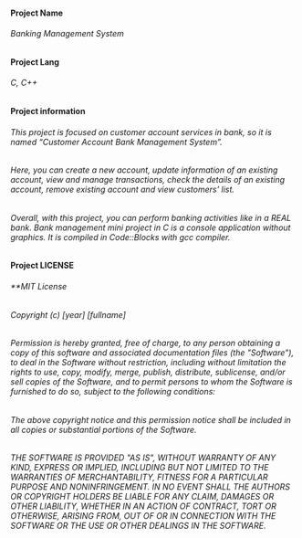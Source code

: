 #### Project Name
######  Banking Management System


#### Project Lang
######  C, C++


#### Project information
###### This project is focused on customer account services in bank, so it is named “Customer Account Bank Management System”.
###### Here, you can create a new account, update information of an existing account, view and manage transactions, check the details of an existing account, remove existing account and view customers’ list.
###### Overall, with this project, you can perform banking activities like in a REAL bank. Bank management mini project in C is a console application without graphics. It is compiled in Code::Blocks with gcc compiler.


#### Project LICENSE
###### **MIT License

###### Copyright (c) [year] [fullname]

###### Permission is hereby granted, free of charge, to any person obtaining a copy of this software and associated documentation files (the "Software"), to deal in the Software without restriction, including without limitation the rights to use, copy, modify, merge, publish, distribute, sublicense, and/or sell copies of the Software, and to permit persons to whom the Software is furnished to do so, subject to the following conditions:
###### The above copyright notice and this permission notice shall be included in all copies or substantial portions of the Software.

###### THE SOFTWARE IS PROVIDED "AS IS", WITHOUT WARRANTY OF ANY KIND, EXPRESS OR IMPLIED, INCLUDING BUT NOT LIMITED TO THE WARRANTIES OF MERCHANTABILITY, FITNESS FOR A PARTICULAR PURPOSE AND NONINFRINGEMENT. IN NO EVENT SHALL THE AUTHORS OR COPYRIGHT HOLDERS BE LIABLE FOR ANY CLAIM, DAMAGES OR OTHER LIABILITY, WHETHER IN AN ACTION OF CONTRACT, TORT OR OTHERWISE, ARISING FROM, OUT OF OR IN CONNECTION WITH THE SOFTWARE OR THE USE OR OTHER DEALINGS IN THE SOFTWARE.
